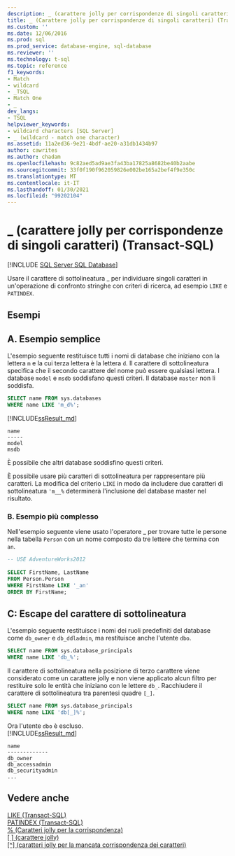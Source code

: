```yaml
---
description: _ (carattere jolly per corrispondenze di singoli caratteri) (Transact-SQL)
title: _ (Carattere jolly per corrispondenze di singoli caratteri) (Transact-SQL) | Microsoft Docs
ms.custom: ''
ms.date: 12/06/2016
ms.prod: sql
ms.prod_service: database-engine, sql-database
ms.reviewer: ''
ms.technology: t-sql
ms.topic: reference
f1_keywords:
- Match
- wildcard
- _TSQL
- Match One
- _
dev_langs:
- TSQL
helpviewer_keywords:
- wildcard characters [SQL Server]
- _ (wildcard - match one character)
ms.assetid: 11a2ed36-9e21-4bdf-ae20-a31db1434b97
author: cawrites
ms.author: chadam
ms.openlocfilehash: 9c82aed5ad9ae3fa43ba17825a8682be40b2aabe
ms.sourcegitcommit: 33f0f190f962059826e002be165a2bef4f9e350c
ms.translationtype: MT
ms.contentlocale: it-IT
ms.lasthandoff: 01/30/2021
ms.locfileid: "99202104"
---
```

# <a name="_-wildcard---match-one-character-transact-sql"></a>_ (carattere jolly per corrispondenze di singoli caratteri) (Transact-SQL)
[!INCLUDE [SQL Server SQL Database](../../includes/applies-to-version/sql-asdb.md)]

Usare il carattere di sottolineatura _ per individuare singoli caratteri in un'operazione di confronto stringhe con criteri di ricerca, ad esempio `LIKE` e `PATINDEX`.  
  
## <a name="examples"></a>Esempi  

## <a name="a-simple-example"></a>A. Esempio semplice   

L'esempio seguente restituisce tutti i nomi di database che iniziano con la lettera `m` e la cui terza lettera è la lettera `d`. Il carattere di sottolineatura specifica che il secondo carattere del nome può essere qualsiasi lettera. I database `model` e `msdb` soddisfano questi criteri. Il database `master` non li soddisfa.

```sql
SELECT name FROM sys.databases
WHERE name LIKE 'm_d%';
```   
[!INCLUDE[ssResult_md](../../includes/ssresult-md.md)]   
```
name
-----
model
msdb
```   
È possibile che altri database soddisfino questi criteri.

È possibile usare più caratteri di sottolineatura per rappresentare più caratteri. La modifica del criterio `LIKE` in modo da includere due caratteri di sottolineatura `'m__%` determinerà l'inclusione del database master nel risultato.

### <a name="b-more-complex-example"></a>B. Esempio più complesso
 Nell'esempio seguente viene usato l'operatore _ per trovare tutte le persone nella tabella `Person` con un nome composto da tre lettere che termina con `an`.  
  
```sql  
-- USE AdventureWorks2012
  
SELECT FirstName, LastName  
FROM Person.Person  
WHERE FirstName LIKE '_an'  
ORDER BY FirstName;  
```  
## <a name="c-escaping-the-underscore-character"></a>C: Escape del carattere di sottolineatura   
L'esempio seguente restituisce i nomi dei ruoli predefiniti del database come `db_owner` e `db_ddladmin`, ma restituisce anche l'utente `dbo`. 

```sql
SELECT name FROM sys.database_principals
WHERE name LIKE 'db_%';
```

Il carattere di sottolineatura nella posizione di terzo carattere viene considerato come un carattere jolly e non viene applicato alcun filtro per restituire solo le entità che iniziano con le lettere `db_`. Racchiudere il carattere di sottolineatura tra parentesi quadre `[_]`. 

```sql
SELECT name FROM sys.database_principals
WHERE name LIKE 'db[_]%';
```   
Ora l'utente `dbo` è escluso.   
[!INCLUDE[ssResult_md](../../includes/ssresult-md.md)]   
```
name
-------------
db_owner
db_accessadmin
db_securityadmin
...
```

  
## <a name="see-also"></a>Vedere anche  
 [LIKE &#40;Transact-SQL&#41;](../../t-sql/language-elements/like-transact-sql.md)   
 [PATINDEX &#40;Transact-SQL&#41;](../../t-sql/functions/patindex-transact-sql.md)   
  [% (Caratteri jolly per la corrispondenza)](../../t-sql/language-elements/percent-character-wildcard-character-s-to-match-transact-sql.md)   
  [&#91; &#93; (carattere jolly)](../../t-sql/language-elements/wildcard-character-s-to-match-transact-sql.md)   
 [&#91;^&#93; (caratteri jolly per la mancata corrispondenza dei caratteri)](../../t-sql/language-elements/wildcard-character-s-not-to-match-transact-sql.md)     
  
